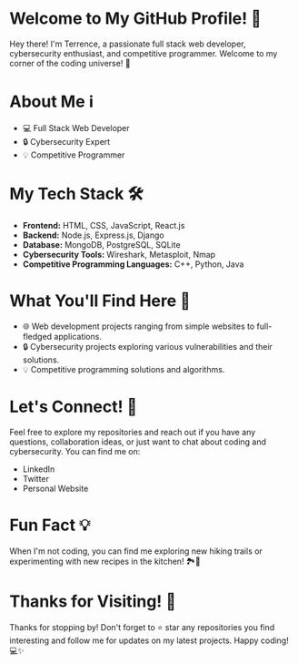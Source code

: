 <h1>Welcome to My GitHub Profile! 👋</h1>
<p>Hey there! I'm Terrence, a passionate full stack web developer, cybersecurity enthusiast, and competitive programmer. Welcome to my corner of the coding universe! 🚀</p>

<h1>About Me ℹ️</h1>
<ul>
  <li>💻 Full Stack Web Developer</li>
  <li>🔒 Cybersecurity Expert</li>
  <li>💡 Competitive Programmer</li>
</ul>

<h1>My Tech Stack 🛠️</h1>
<ul>
  <li><strong>Frontend:</strong> HTML, CSS, JavaScript, React.js</li>
  <li><strong>Backend:</strong> Node.js, Express.js, Django</li>
  <li><strong>Database:</strong> MongoDB, PostgreSQL, SQLite</li>
  <li><strong>Cybersecurity Tools:</strong> Wireshark, Metasploit, Nmap</li>
  <li><strong>Competitive Programming Languages:</strong> C++, Python, Java</li>
</ul>

<h1>What You'll Find Here 📁</h1>
<ul>
  <li>🌐 Web development projects ranging from simple websites to full-fledged applications.</li>
  <li>🔒 Cybersecurity projects exploring various vulnerabilities and their solutions.</li>
  <li>💡 Competitive programming solutions and algorithms.</li>
</ul>

<h1>Let's Connect! 🌟</h1>
<p>Feel free to explore my repositories and reach out if you have any questions, collaboration ideas, or just want to chat about coding and cybersecurity. You can find me on:</p>
<ul>
  <li>LinkedIn</li>
  <li>Twitter</li>
  <li>Personal Website</li>
</ul>

<h1>Fun Fact 💡</h1>
<p>When I'm not coding, you can find me exploring new hiking trails or experimenting with new recipes in the kitchen! 🏞️🍳</p>

<h1>Thanks for Visiting! 🙌</h1>
<p>Thanks for stopping by! Don't forget to ⭐️ star any repositories you find interesting and follow me for updates on my latest projects. Happy coding! 💻✨</p>
